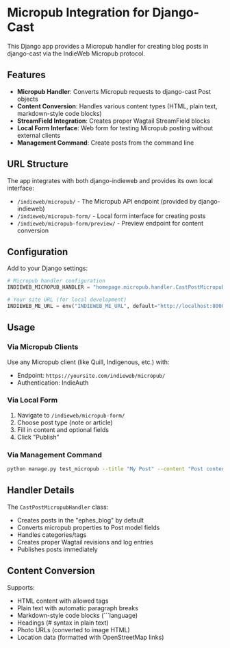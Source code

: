 # Micropub Integration for Django-Cast

This Django app provides a Micropub handler for creating blog posts in django-cast via the IndieWeb Micropub protocol.

## Features

- **Micropub Handler**: Converts Micropub requests to django-cast Post objects
- **Content Conversion**: Handles various content types (HTML, plain text, markdown-style code blocks)
- **StreamField Integration**: Creates proper Wagtail StreamField blocks
- **Local Form Interface**: Web form for testing Micropub posting without external clients
- **Management Command**: Create posts from the command line

## URL Structure

The app integrates with both django-indieweb and provides its own local interface:

- `/indieweb/micropub/` - The Micropub API endpoint (provided by django-indieweb)
- `/indieweb/micropub-form/` - Local form interface for creating posts
- `/indieweb/micropub-form/preview/` - Preview endpoint for content conversion

## Configuration

Add to your Django settings:

```python
# Micropub handler configuration
INDIEWEB_MICROPUB_HANDLER = "homepage.micropub.handler.CastPostMicropubHandler"

# Your site URL (for local development)
INDIEWEB_ME_URL = env("INDIEWEB_ME_URL", default="http://localhost:8000")
```

## Usage

### Via Micropub Clients

Use any Micropub client (like Quill, Indigenous, etc.) with:
- Endpoint: `https://yoursite.com/indieweb/micropub/`
- Authentication: IndieAuth

### Via Local Form

1. Navigate to `/indieweb/micropub-form/`
2. Choose post type (note or article)
3. Fill in content and optional fields
4. Click "Publish"

### Via Management Command

```bash
python manage.py test_micropub --title "My Post" --content "Post content"
```

## Handler Details

The `CastPostMicropubHandler` class:
- Creates posts in the "ephes_blog" by default
- Converts micropub properties to Post model fields
- Handles categories/tags
- Creates proper Wagtail revisions and log entries
- Publishes posts immediately

## Content Conversion

Supports:
- HTML content with allowed tags
- Plain text with automatic paragraph breaks
- Markdown-style code blocks (```language)
- Headings (# syntax in plain text)
- Photo URLs (converted to image HTML)
- Location data (formatted with OpenStreetMap links)
